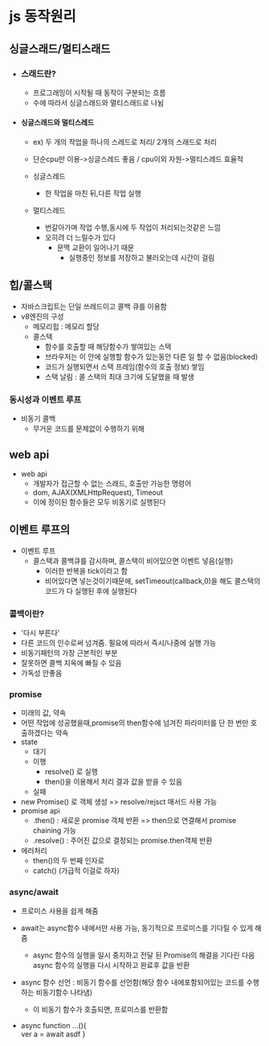 # js 동작원리
## 싱글스래드/멀티스래드
* ### 스래드란?
    * 프로그래밍이 시작될 때 동작이 구분되는 흐름
    * 수에 따라서 싱글스래드와 멀티스래드로 나뉨

* #### 싱글스래드와 멀티스레드
    * ex) 두 개의 작업을 하나의 스레드로 처리/ 2개의 스래드로 처리
    * 단순cpu만 이용->싱글스레드 좋음 / cpu이외 자원->멀티스레드 효율적

    * 싱글스레드
        - 한 작업을 마친 뒤,다른 작업 실행
    * 멀티스레드
        - 번갈아가며 작업 수행,동시에 두 작업이 처리되는것같은 느낌
        - 오히려 더 느릴수가 있다
            - 문맥 교환이 일어나기 때문
                - 실행중인 정보를 저장하고 불러오는데 시간이 걸림

## 힙/콜스택
- 자바스크립트는 단일 쓰레드이고 콜백 큐를 이용함
- v8엔진의 구성
    - 메모리힙 : 메모리 할당
    - 콜스텍 
        - 함수를 호출할 때 해당함수가 쌓여있는 스택
        - 브라우저는 이 안에 실행할 함수가 있는동안 다른 일 할 수 없음(blocked)
        - 코드가 실행되면서 스택 프레임(함수의 호출 정보) 쌓임
        - 스택 날림 : 콜 스택의 최대 크기에 도달했을 때 발생

### 동시성과 이벤트 루프
- 비동기 콜백
    - 무거운 코드를 문제없이 수행하기 위해

## web api
- web api
    - 개발자가 접근할 수 없는 스래드, 호출만 가능한 명령어
    - dom, AJAX(XMLHttpRequest), Timeout
    - 이에 정이된 함수들은 모두 비동기로 실행된다

## 이벤트 루프의 
- 이벤트 루프
    - 콜스택과 콜백큐를 감시하며, 콜스택이 비어있으면 이벤트 넣음(실행)
        - 이러한 반복을 tick이라고 함
        - 비어있다면 넣는것이기때문에, setTimeout(callback,0)을 해도 콜스택의 코드가 다 실행된 후에 실행된다


### 콜백이란?
- '다시 부른다'
- 다른 코드의 인수로써 넘겨줌. 필요에 따라서 즉시/나중에 실행 가능
- 비동기패턴의 가장 근본적인 부분
- 잘못하면 콜백 지옥에 빠질 수 있음
- 가독성 안좋음
### promise
- 미래의 값, 약속
- 어떤 작업에 성공했을때,promise의 then함수에 넘겨진 파라미터를 단 한 번만 호출하겠다는 약속
- state
    - 대기
    - 이행
        - resolve() 로 실행 
        - then()을 이용해서 처리 결과 값을 받을 수 있음
    - 실패
- new Promise() 로 객체 생성 => resolve/rejsct 매서드 사용 가능
- promise api
    - .then() : 새로운 promise 객체 반환 => then으로 연결해서  promise chaining 가능
    - .resolve() : 주어진 값으로 결정되는 promise.then객체 반환
- 에러처리
    - then()의 두 번째 인자로
    - catch() (가급적 이걸로 하자)

### async/await
- 프로미스 사용을 쉽게 해줌
- await는 async함수 내에서만 사용 가능, 동기적으로 프로미스를 기다릴 수 있게 해줌
    - async 함수의 실행을 일시 중지하고 전달 된 Promise의 해결을 기다린 다음 async 함수의 실행을 다시 시작하고 완료후 값을 반환
- async 함수 선언 : 비동기 함수를 선언함(해당 함수 내에포함되어있는 코드를 수행하는 비동기함수 나타냄)
    - 이 비동기 함수가 호출되면, 프로미스를 반환함  

- async function ...(){     
    ver a = await asdf
}
